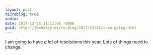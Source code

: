 ```yaml
---
layout: post
microblog: true
audio: 
date: 2017-12-26 11:11:05 -0800
guid: http://jbwhaley.micro.blog/2017/12/26/i-am-going.html
---
```

I am going to have a *lot* of resolutions this year. Lots of things need to change.
